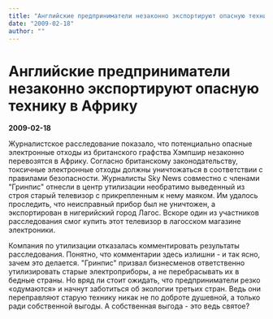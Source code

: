 ```yaml
---
title: "Английские предприниматели незаконно экспортируют опасную технику в Африку"
date: "2009-02-18"
author: ""
---
```


# Английские предприниматели незаконно экспортируют опасную технику в Африку

**2009-02-18** 

Журналистское расследование показало, что потенциально опасные электронные отходы из британского графства Хэмпшир незаконно перевозятся в Африку. Согласно британскому законодательству, токсичные электронные отходы должны уничтожаться в соответствии с правилами безопасности. Журналисты Sky News совместно с членами "Гринпис" отнесли в центр утилизации необратимо выведенный из строя старый телевизор с прикрепленным к нему маяком. Им удалось проследить, что неисправный прибор был не уничтожен, а экспортирован в нигерийский город Лагос. Вскоре один из участников расследования смог купить этот телевизор в лагосском магазине электроники.

Компания по утилизации отказалась комментировать результаты расследования. Понятно, что комментарии здесь излишни - и так ясно, зачем это делается. "Гринпис" призвал бизнесменов ответственно утилизировать старые электроприборы, а не перебрасывать их в бедные страны. Но вряд ли стоит ожидать, что предприниматели резко «одумаются» и начнут заботиться об экологии третьих стран. Ведь они переправляют старую технику никак не по доброте душевной, а только ради собственной выгоды. А собственная выгода - это ведь святое?